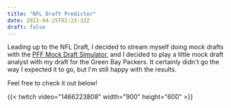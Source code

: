 ```yaml
---
title: "NFL Draft Predictor"
date: 2022-04-25T02:23:32Z
draft: false
---
```


Leading up to the NFL Draft, I decided to stream myself doing mock drafts with the [PFF Mock Draft Simulator](https://www.pff.com/draft/nfl-mock-draft-simulator), and I decided to play a little mock draft analyst with my draft for the Green Bay Packers.  It certainly didn't go the way I expected it to go, but I'm still happy with the results.

Feel free to check it out below!

<!--more-->

{{< twitch video="1466223808" width="900" height="600"  >}}